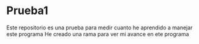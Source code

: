 # Prueba1
Este
repositorio 
es
una
prueba
para
medir
cuanto 
he 
aprendido 
a 
manejar 
este 
programa 
He creado una rama para ver mi avance en ete programa

